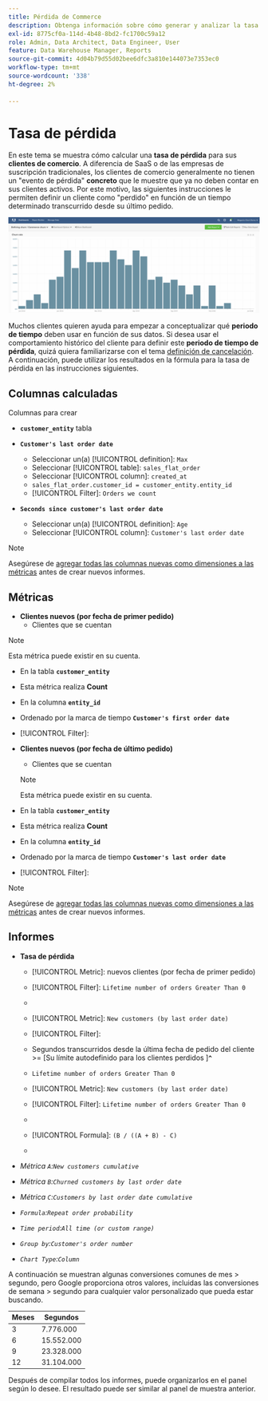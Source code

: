 ```yaml
---
title: Pérdida de Commerce
description: Obtenga información sobre cómo generar y analizar la tasa de pérdida de Commerce.
exl-id: 8775cf0a-114d-4b48-8bd2-fc1700c59a12
role: Admin, Data Architect, Data Engineer, User
feature: Data Warehouse Manager, Reports
source-git-commit: 4d04b79d55d02bee6dfc3a810e144073e7353ec0
workflow-type: tm+mt
source-wordcount: '338'
ht-degree: 2%

---
```


# Tasa de pérdida

En este tema se muestra cómo calcular una **tasa de pérdida** para sus **clientes de comercio**. A diferencia de SaaS o de las empresas de suscripción tradicionales, los clientes de comercio generalmente no tienen un &quot;evento de pérdida&quot; **concreto** que le muestre que ya no deben contar en sus clientes activos. Por este motivo, las siguientes instrucciones le permiten definir un cliente como &quot;perdido&quot; en función de un tiempo determinado transcurrido desde su último pedido.

![Visualización de tasa de pérdida que muestra la retención de clientes a lo largo del tiempo](../../assets/Churn_rate_image.png)

Muchos clientes quieren ayuda para empezar a conceptualizar qué **periodo de tiempo** deben usar en función de sus datos. Si desea usar el comportamiento histórico del cliente para definir este **periodo de tiempo de pérdida**, quizá quiera familiarizarse con el tema [definición de cancelación](../analysis/define-cust-churn.md). A continuación, puede utilizar los resultados en la fórmula para la tasa de pérdida en las instrucciones siguientes.

## Columnas calculadas

Columnas para crear

* **`customer_entity`** tabla
* **`Customer's last order date`**
   * Seleccionar un(a) [!UICONTROL definition]: `Max`
   * Seleccionar [!UICONTROL table]: `sales_flat_order`
   * Seleccionar [!UICONTROL column]: `created_at`
   * `sales_flat_order.customer_id = customer_entity.entity_id`
   * [!UICONTROL Filter]: `Orders we count`

* **`Seconds since customer's last order date`**
   * Seleccionar un(a) [!UICONTROL definition]: `Age`
   * Seleccionar [!UICONTROL column]: `Customer's last order date`

>[!NOTE]
>
>Asegúrese de [agregar todas las columnas nuevas como dimensiones a las métricas](../data-warehouse-mgr/manage-data-dimensions-metrics.md) antes de crear nuevos informes.

## Métricas

* **Clientes nuevos (por fecha de primer pedido)**
   * Clientes que se cuentan

>[!NOTE]
>
>Esta métrica puede existir en su cuenta.

* En la tabla **`customer_entity`**
* Esta métrica realiza **Count**
* En la columna **`entity_id`**
* Ordenado por la marca de tiempo **`Customer's first order date`**
* [!UICONTROL Filter]:

* **Clientes nuevos (por fecha de último pedido)**
   * Clientes que se cuentan

  >[!NOTE]
  >
  >Esta métrica puede existir en su cuenta.

* En la tabla **`customer_entity`**
* Esta métrica realiza **Count**
* En la columna **`entity_id`**
* Ordenado por la marca de tiempo **`Customer's last order date`**
* [!UICONTROL Filter]:

>[!NOTE]
>
>Asegúrese de [agregar todas las columnas nuevas como dimensiones a las métricas](../data-warehouse-mgr/manage-data-dimensions-metrics.md) antes de crear nuevos informes.

## Informes

* **Tasa de pérdida**
   * [!UICONTROL Metric]: nuevos clientes (por fecha de primer pedido)
   * [!UICONTROL Filter]: `Lifetime number of orders Greater Than 0`
   * 
     [!UICONTROL Perspective]: `Cumulative`
   * [!UICONTROL Metric]: `New customers (by last order date)`
   * [!UICONTROL Filter]:
   * Segundos transcurridos desde la última fecha de pedido del cliente >= [Su límite autodefinido para los clientes perdidos ]**`^`**
   * `Lifetime number of orders Greater Than 0`

   * [!UICONTROL Metric]: `New customers (by last order date)`
   * [!UICONTROL Filter]: `Lifetime number of orders Greater Than 0`
   * 
     [!UICONTROL Perspective]: Cumulative
   * [!UICONTROL Formula]: `(B / ((A + B) - C)`
   * 
     [!UICONTROL Format]: Percentage

* *Métrica `A`:`New customers cumulative`*
* *Métrica `B`:`Churned customers by last order date`*
* *Métrica `C`:`Customers by last order date cumulative`*
* *`Formula`:`Repeat order probability`*
* *`Time period`:`All time (or custom range)`*
* *`Group by`:`Customer's order number`*
* *`Chart Type`:`Column`*

A continuación se muestran algunas conversiones comunes de mes > segundo, pero Google proporciona otros valores, incluidas las conversiones de semana > segundo para cualquier valor personalizado que pueda estar buscando.

| **Meses** | **Segundos** |
|---|---|
| 3 | 7.776.000 |
| 6 | 15.552.000 |
| 9 | 23.328.000 |
| 12 | 31.104.000 |

Después de compilar todos los informes, puede organizarlos en el panel según lo desee. El resultado puede ser similar al panel de muestra anterior.
